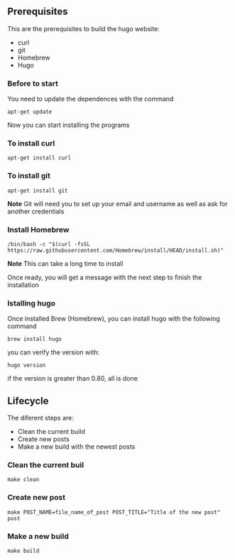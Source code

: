 ## Prerequisites

This are the prerequisites to build the hugo website:

- curl
- git
- Homebrew
- Hugo


### Before to start

You need to update the dependences with the command


```
apt-get update
```

Now you can start installing the programs

### To install curl

```
apt-get install curl
```

### To install git

```
apt-get install git
```

**Note**
Git will need you to set up your email and username as well as ask for another credentials

### Install Homebrew

```
/bin/bash -c "$(curl -fsSL https://raw.githubusercontent.com/Homebrew/install/HEAD/install.sh)"
```

**Note**
This can take a long time to install

Once ready, you will get a message with the next step to finish the installation

### Istalling hugo

Once installed Brew (Homebrew), you can install hugo with the following command

```
brew install hugo
```

you can verify the version with:

```
hugo version
```

if the version is greater than 0.80, all is done 

## Lifecycle

The diferent steps are:

- Clean the current build
- Create new posts
- Make a new build with the newest posts


### Clean the current buil
```
make clean
```

### Create new post
```
make POST_NAME=file_name_of_post POST_TITLE="Title of the new post" post
```

### Make a new build
```
make build
```
